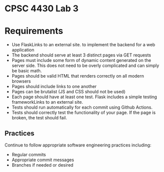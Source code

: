 # CPSC 4430 Lab 3

<h1>Requirements</h1>
<ul>
<li>Use FlaskLinks to an external site. to implement the backend for a web application</li>
<li>The backend should serve at least 3 distinct pages via GET requests</li>
<li>Pages must include some form of dynamic content generated on the server side. This does not need to be overly complicated and can simply be basic math.</li>
<li>Pages should be valid HTML that renders correctly on all modern browsers</li>
<li>Pages should include links to one another</li>
<li>Pages can be brutalist (JS and CSS should not be used)</li>
<li>Each page should have at least one test. Flask includes a simple testing frameworkLinks to an external site.</li>
<li>Tests should run automatically for each commit using Github Actions.</li>
<li>Tests should correctly test the functionality of your page. If the page is broken, the test should fail.</li>
</ul>
<h2>Practices</h2>
<p>Continue to follow appropriate software engineering practices including:</p>

<ul>
<li>Regular commits</li>
<li>Appropriate commit messages</li>
<li>Branches if needed or desired</li>
</ul>
